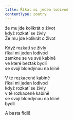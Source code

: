 ```yaml
---
title: Říkal mi jeden lodivod
contentType: poetry
---
```


<section>

že mu jde kolikrát o život  
když rozkatí se živly  
Že mu jde kolikrát o život

Když rozkatí se živly  
říkal mi jeden lodivod  
zamkne se ve své kabině  
ve které beztak bydlí  
se svojí blondýnou na klíně

V té rozkacené kabině  
říkal mi jeden lodivod  
když rozkatí se živly  
v té rozkacené kabině  
se svojí blondýnou na klíně  
bydlí

A basta fidli!

</section>
